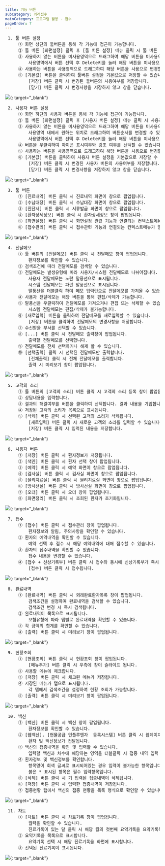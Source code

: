 ```yaml
---
title: 기능 버튼
subCategory: 외래접수
mainCategory: 프로그램 활용 - 접수
pageOrder: 7
---
```


<pre>
 <t2><bold>1. 툴 버튼 설정</bold></t2>
     ① 화면 상단의 툴버튼을 통해 각 기능에 접근이 가능합니다.
     ② 툴 버튼 [화면설정] 클릭 후 [툴 버튼 설정] 메뉴 클릭 시 툴 버튼 설정창이 팝업됩니다.
     ③ 사용하지 않는 버튼을 미사용영역으로 드래그하여 해당 버튼을 미사용으로 변경할 수 있습니다.
         사용영역에서 버튼 선택 후 Delete키를 눌러 해당 버튼을 미사용으로 변경할 수 있습니다.
     ④ 사용하는 버튼을 사용영역으로 드래그하여 해당 버튼을 사용으로 변경할 수 있습니다.
     ⑤ [기본값] 버튼을 클릭하여 툴버튼 설정을 기본값으로 저장할 수 있습니다. 
         [저장] 버튼 클릭 시 변경된 툴버튼의 사용여부를 저장합니다. 
         [닫기] 버튼 클릭 시 변경사항을 저장하지 않고 창을 닫습니다.
</pre>
[![](/images/{{page.url}}_1.png)](/images/{{page.url}}_1.png){: target="_blank"}


<pre>
 <t2><bold>2. 사용자 버튼 설정</bold></t2>
     ① 화면 하단의 사용자 버튼을 통해 각 기능에 접근이 가능합니다.
     ② 툴 버튼 [화면설정] 클릭 후 [사용자 버튼 설정] 메뉴 클릭 시 사용자 버튼 설정 창이 팝업됩니다.
     ③ 사용하지 않는 버튼을 미사용영역으로 드래그하여 해당 버튼을 미사용으로 변경할 수 있습니다.
         사용영역 내에서 원하는 위치로 드래그하여 버튼순서를 변경할 수 있습니다.
         사용영역에서 버튼 선택 후 Delete키를 눌러 해당 버튼을 미사용으로 변경할 수 있습니다.
     ④ 버튼을 우클릭하여 아이콘 표시여부와 강조 여부를 선택할 수 있습니다.
     ⑤ 사용하는 버튼을 사용영역으로 드래그하여 해당 버튼을 사용으로 변경할 수 있습니다.
     ⑥ [기본값] 버튼을 클릭하여 사용자 버튼 설정을 기본값으로 저장할 수 있습니다. 
         [저장] 버튼 클릭 시 변경된 사용자 버튼의 사용여부를 저장합니다. 
         [닫기] 버튼 클릭 시 변경사항을 저장하지 않고 창을 닫습니다.
</pre>
[![](/images/{{page.url}}_2.png)](/images/{{page.url}}_2.png){: target="_blank"}

<pre>
 <t2><bold>3. 툴 버튼 </bold></t2>
     ① [진료내역] 버튼 클릭 시 진료내역 화면이 창으로 팝업됩니다. 
     ② [수납대장] 버튼 클릭 시 수납대장 화면이 창으로 팝업됩니다. 
     ③ [진단서] 버튼 클릭 시 서류발급 화면이 창으로 팝업됩니다. 
     ④ [환자상세정보] 버튼 클릭 시 환자상세정보 창이 팝업됩니다.
     ⑤ [화면설정] 버튼 클릭 시 화면설정 관련 기능과 연결되는 컨텍스트메뉴가 열립니다.
     ⑥ [접수관리] 버튼 클릭 시 접수관련 기능과 연결되는 컨텍스트메뉴가 열립니다.
</pre>
[![](/images/{{page.url}}_4.png)](/images/{{page.url}}_4.png){: target="_blank"}

<pre>
 <t2><bold>4. 전달메모</bold></t2>
     ① 툴 버튼의 [전달메모] 버튼 클릭 시 전달메모 창이 팝업됩니다.
         환자정보를 확인할 수 있습니다.
     ② 검색조건에 따라 전달메모를 검색할 수 있습니다.
     ③ 전달메모는 발생유형에 따라 사용자/시스템 전달메모로 나뉘어집니다.
         사용자 전달메모는 노란 말풍선으로 표시됩니다.
         시스템 전달메모는 파란 말풍선으로 표시됩니다.
         말풍선을 더블클릭 하여 메모 입력란으로 전달메모를 가져올 수 있습니다.
     ④ 사용자 전달메모는 해당 버튼을 통해 편집/삭제가 가능합니다.
     ⑤ 말풍선을 우클릭하여 전달메모를 가져오거나 편집 또는 삭제할 수 있습니다.
         시스템 전달메모는 편집/삭제가 불가능합니다.
     ⑥ [새로입력] 버튼을 클릭하여 전달메모를 새로입력할 수 있습니다.
         [저장] 버튼을 클릭하여 전달메모의 변경사항을 저장합니다.
     ⑦ 수신받을 부서를 선택할 수 있습니다.
     ⑧ [...] 버튼 클릭 시 전달메모 출력창이 팝업됩니다.
         출력할 전달메모를 선택합니다.
     ⑨ 전달메모를 전체 선택하거나 해제 할 수 있습니다.
     ⑩ [선택출력] 클릭 시 선택된 전달메모만 출력합니다.
         [전체출력] 클릭 시 전체 전달메모를 출력합니다. 
         출력 시 미리보기 창이 팝업됩니다.  
</pre>
[![](/images/{{page.url}}_3.png)](/images/{{page.url}}_3.png){: target="_blank"}

<pre>
 <t2><bold>5. 고객의 소리 </bold></t2>
     ① 툴 버튼의 [고객의 소리] 버튼 클릭 시 고객의 소리 등록 창이 팝업됩니다. 
     ② 상담내용을 입력합니다.
     ③ 결과의 해결여부를 버튼을 클릭하여 선택합니다. 결과 내용을 기입합니다. 
     ④ 저장된 고객의 소리가 목록으로 표시됩니다.
     ⑤ [삭제] 버튼 클릭 시 선택된 고객의 소리가 삭제됩니다.
         [새로입력] 버튼 클릭 시 새로운 고객의 소리를 입력할 수 있습니다.
         [저장] 버튼 클릭 시 입력된 내용을 저장합니다.
</pre>
[![](/images/{{page.url}}_5.png)](/images/{{page.url}}_5.png){: target="_blank"}

<pre>
 <t2><bold>6. 사용자 버튼 </bold></t2>
     ① [저장] 버튼 클릭 시 환자정보가 저장됩니다.
     ② [색인] 버튼 클릭 시 환자 선택 창이 팝업됩니다. 
     ③ [예약] 버튼 클릭 시 예약 화면이 창으로 팝업됩니다. 
     ④ [검사실] 버튼 클릭 시 검사실 화면이 창으로 팝업됩니다. 
     ⑤ [물리치료실] 버튼 클릭 시 물리치료실 화면이 창으로 팝업됩니다. 
     ⑥ [방사선실] 버튼 클릭 시 방사선실 화면이 창으로 팝업됩니다. 
     ⑦ [오더] 버튼 클릭 시 오더 창이 팝업됩니다.
     ⑧ [화면정리] 버튼 클릭 시 조회된 환자가 초기화됩니다.
</pre>
[![](/images/{{page.url}}_6.png)](/images/{{page.url}}_6.png){: target="_blank"}

<pre>
 <t2><bold>7. 접수</bold></t2>
     ① [접수] 버튼 클릭 시 접수관리 창이 팝업됩니다.
         환자정보와 알림, 주의사항을 확인할 수 있습니다.
     ② 환자의 예약내역을 확인할 수 있습니다.
         예약 선택 후 접수 시 해당 예약내역에 대해 접수할 수 있습니다.
     ③ 환자의 접수내역을 확인할 수 있습니다.
         접수 내용을 변경할 수 있습니다.
     ④ [접수 + 신상기록부] 버튼 클릭 시 접수와 동시에 신상기록부가 즉시 출력됩니다.
         [접수] 버튼 클릭 시 접수됩니다.
</pre>
[![](/images/{{page.url}}_7.png)](/images/{{page.url}}_7.png){: target="_blank"}


<pre>
 <t2><bold>8. 완료내역</bold></t2>
     ① [완료내역] 버튼 클릭 시 외래완료환자목록 창이 팝업됩니다.
         검색조건을 설정하여 완료내역을 검색할 수 있습니다.
         검색조건 변경 시 즉시 검색됩니다.
     ② 완료내역이 목록으로 표시됩니다.
         보혐유형에 따라 탭별로 완료내역을 확인할 수 있습니다.
     ③ 각 금액의 합계를 확인할 수 있습니다.
     ④ [출력] 버튼 클릭 시 미리보기 창이 팝업됩니다.
</pre>
[![](/images/{{page.url}}_8.png)](/images/{{page.url}}_8.png){: target="_blank"}


<pre>
 <t2><bold>9. 현황조회</bold></t2>
     ① [현황조회] 버튼 클릭 시 현황조회 창이 팝업됩니다.
         [메뉴추가] 버튼 클릭 시 우측에 창이 슬라이드 됩니다.
     ② 사용할 메뉴에 체크합니다.        
     ③ [저장] 버튼 클릭 시 체크된 메뉴가 저장됩니다.
     ④ 저장된 메뉴가 탭으로 표시됩니다.
         각 탭에서 검색조건을 설정하여 현황 조회가 가능합니다.
     ⑤ [출력] 버튼 클릭 시 미리보기 창이 팝업됩니다.
</pre>
[![](/images/{{page.url}}_9.png)](/images/{{page.url}}_9.png){: target="_blank"}

<pre>
 <t2><bold>10. 백신</bold></t2>
     ① [백신] 버튼 클릭 시 백신 창이 팝업됩니다.
         환자정보를 확인할 수 있습니다.
     ② [웹백신], [현물공급 인플루엔자  등록시스템] 버튼 클릭 시 웹페이지로 연결됩니다.
         환자 및 백신정보가 전달됩니다.       
     ③ 백신의 접종내역을 확인 및 입력할 수 있습니다.
         입력할 백신과 차수에 해당하는 영역을 더블클릭 시 접종 내역 입력 창이 팝업됩니다.
     ④ 환자정보 및 백신정보를 확인합니다.
         항목명이 회색 글씨로 표시되어있는 경우 입력이 불가능한 항목입니다.
         붉은 * 표시된 항목은 필수 입력항목입니다. 
     ⑤ [삭제] 버튼 클릭 시 기 입력된 접종내역이 삭제됩니다.
     ⑥ [저장] 버튼 클릭 시 입력한 접종내역이 저장됩니다.
     ⑦ 접종현황 탭에서 백신의 접종 현황을 목록 형식으로 확인할 수 있습니다.
</pre>
[![](/images/{{page.url}}_10.png)](/images/{{page.url}}_10.png){: target="_blank"}

<pre>
 <t2><bold>11. 차트</bold></t2>
     ① [차트] 버튼 클릭 시 차트기록 창이 팝업됩니다.
         월력을 확인할 수 있습니다.
         진료기록이 있는 달 클릭 시 해당 월의 첫번째 요약기록을 요약기록목록에서 선택합니다. 
     ② 요약기록을 목록으로 표시합니다. 
         요약기록 선택 시 해당 진료기록을 화면에 표시합니다.       
     ③ 선택된 진료기록이 표시됩니다. 
</pre>
[![](/images/{{page.url}}_11.png)](/images/{{page.url}}_11.png){: target="_blank"}
